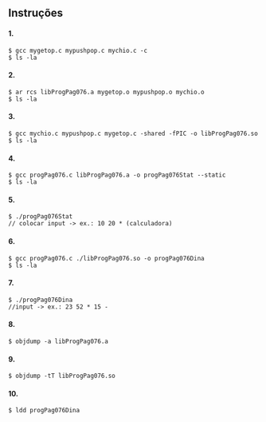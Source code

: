## Instruções

#### 1.
```
$ gcc mygetop.c mypushpop.c mychio.c -c
$ ls -la
```

#### 2.
```
$ ar rcs libProgPag076.a mygetop.o mypushpop.o mychio.o
$ ls -la
```

#### 3.
```
$ gcc mychio.c mypushpop.c mygetop.c -shared -fPIC -o libProgPag076.so
$ ls -la
```
#### 4.
```
$ gcc progPag076.c libProgPag076.a -o progPag076Stat --static
$ ls -la
```

#### 5.
```
$ ./progPag076Stat
// colocar input -> ex.: 10 20 * (calculadora)
```

#### 6.
```
$ gcc progPag076.c ./libProgPag076.so -o progPag076Dina
$ ls -la
```

#### 7.
```
$ ./progPag076Dina
//input -> ex.: 23 52 * 15 -
```

#### 8.
```
$ objdump -a libProgPag076.a
```

#### 9.
```
$ objdump -tT libProgPag076.so
```

#### 10.
```
$ ldd progPag076Dina
```
